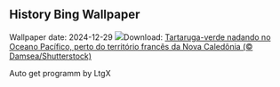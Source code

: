 ## History Bing Wallpaper
Wallpaper date: 2024-12-29
![](https://www.bing.com/th?id=OHR.CoralTurtle_PT-BR9135680807_UHD.jpg&w=1000)Download: [Tartaruga-verde nadando no Oceano Pacífico, perto do território francês da Nova Caledônia (© Damsea/Shutterstock)](https://www.bing.com/th?id=OHR.CoralTurtle_PT-BR9135680807_UHD.jpg)

Auto get programm by LtgX
